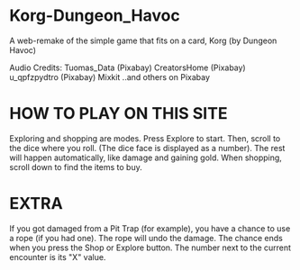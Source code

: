 # Korg-Dungeon_Havoc
A web-remake of the simple game that fits on a card, Korg (by Dungeon Havoc)

Audio Credits:
Tuomas_Data (Pixabay)
CreatorsHome (Pixabay)
u_qpfzpydtro (Pixabay)
Mixkit
..and others on Pixabay

# HOW TO PLAY ON THIS SITE
Exploring and shopping are modes. Press Explore to start. Then, scroll to the dice where you roll. (The dice face is displayed as a number). The rest will happen automatically, like damage and gaining gold. When shopping, scroll down to find the items to buy.

# EXTRA
If you got damaged from a Pit Trap (for example), you have a chance to use a rope (if you had one). The rope will undo the damage. The chance ends when you press the Shop or Explore button.
The number next to the current encounter is its "X" value.
